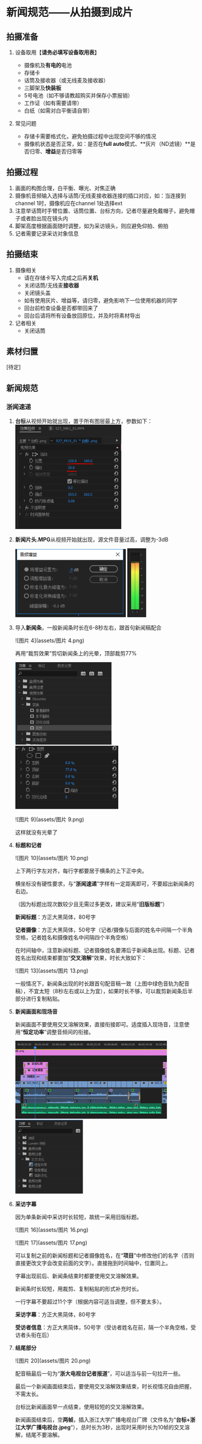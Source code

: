 # 新闻规范——从拍摄到成片

<!-- 可能会随时更新qaq我也不知道我会忘记写啥重要的东西 -->

## 拍摄准备

1. 设备取用【**请务必填写设备取用表**】
   * 摄像机及**有电的**电池
   * 存储卡
   * 话筒及接收器（或无线麦及接收器）
   * 三脚架及**快装板**
   * 5号电池（如不够请教超购买并保存小票报销）
   * 工作证（如有需要请带）
   * 白纸（如需对白平衡请自带）

2. 常见问题
   * 存储卡需要格式化，避免拍摄过程中出现空间不够的情况
   * 摄像机状态是否正常，如：是否在**full auto**模式、**灰片（ND滤镜）**是否归零、**增益**是否归零等

## 拍摄过程

1. 画面的构图合理，白平衡、曝光、对焦正确
2. 摄像机音频输入选择与话筒/无线麦接收器连接的插口对应，如：当连接到channel 1时，摄像机应在channel 1处选择ext
3. 注意举话筒时手臂位置、话筒位置、台标方向，记者尽量避免戴帽子，避免帽子或者脸出现在镜头内
4. 脚架高度根据画面随时调整，如为采访镜头，则应避免仰拍、俯拍
5. 记者需要记录采访对象信息

## 拍摄结束

1. 摄像相关
   * 请在存储卡写入完成之后再**关机**
   * 关闭话筒/无线麦**接收器**
   * 关闭镜头盖
   * 如有使用灰片、增益等，请归零，避免影响下一位使用机器的同学
   * 回台前检查设备是否都带回来了
   * 回台后请将所有设备放回原位，并及时将素材导出
2. 记者相关
   * 关闭话筒

## 素材归置

[待定]

## 新闻规范

### 浙闻速递

1. **台标**从视频开始就出现，置于所有图层最上方，参数如下：<img src="assets/图片 1.png" alt="图片 1" style="zoom: 67%;" />

2. **新闻片头.MPG**从视频开始就出现，源文件音量过高，调整为-3dB

   <img src="assets/图片 2.png" alt="图片 2" style="zoom: 75%;" /> <img src="assets/图片 3.png" alt="图片 3" style="zoom:60%;" />

3. 导入**新闻条**，一般新闻条时长在6-8秒左右，跟首句新闻稿配合

   ![图片 4](assets/图片 4.png)

   再用“裁剪效果”剪切新闻条上的光晕，顶部裁剪77%

   <img src="assets/图片 5.png" alt="图片 5" style="zoom:67%;" /> <img src="assets/图片 8.png" alt="图片 8" style="zoom:67%;" />

   ![图片 9](assets/图片 9.png)

   这样就没有光晕了

4. **标题和记者**

   ![图片 10](assets/图片 10.png)

   上下两行字左对齐，每行字都要居于横条的上下正中央。

   横坐标没有硬性要求，与“**浙闻速递**”字样有一定距离即可，不要超出新闻条的右边。

   （因为标题出现次数较少且无需过多更改，建议采用“**旧版标题**”）

   **新闻标题**：方正大黑简体，80号字

   **记者摄像**：方正大黑简体，50号字（记者/摄像与后面的姓名中间隔一个半角空格，记者姓名和摄像姓名中间隔四个半角空格）

   在时间轴中，注意新闻标题、记者摄像姓名要滞后于新闻条出现。标题、记者姓名出现和结束都要加“**交叉溶解**“效果，时长大致如下：

   ![图片 13](assets/图片 13.png)

   一般情况下，新闻条出现的时长跟首句配音稿一致（上图中绿色音轨为配音稿），不宜太短（8秒左右或以上为宜），如果时长不够，可以裁剪新闻条后半部分进行复制粘贴。

5. **新闻画面和现场音**

   新闻画面不要使用交叉溶解效果，直接衔接即可。适度插入现场音，注意使用“**恒定功率**”调整音频间的衔接。

   <img src="assets/图片 14.png" alt="图片 14" style="zoom:67%;" /> <img src="assets/图片 15.png" alt="图片 15" style="zoom:67%;" />

6. **采访字幕**

   因为单条新闻中采访时长较短，故统一采用旧版标题。

   ![图片 16](assets/图片 16.png)

   ![图片 17](assets/图片 17.png)

   可以复制之前的新闻标题和记者摄像姓名，在“**项目**”中修改他们的名字（否则直接更改文字会改变前面的文字）。直接拖到时间轴中，位置同上。

   字幕出现前后、新闻条结束时都要使用交叉溶解效果。

   新闻条时长较短，用裁剪、复制粘贴的形式补充时长。

   一行字幕不要超过11个字（根据内容可适当调整，但不要太多）。

   **采访字幕**：方正大黑简体，80号字

   **受访者信息**：方正大黑简体，50号字（受访者姓名在前，隔一个半角空格，受访者头衔在后）

7. **结尾部分**

   ![图片 20](assets/图片 20.png)

   配音稿最后一句为“**浙大电视台记者报道**”，可以适当与前一句拉开一些。

   最后一个新闻画面结束后，要使用交叉溶解效果结束，时长视情况自由把握，不需太长。

   台标比新闻画面早一点结束，使用较短的交叉溶解效果。

   新闻画面结束后，空**两帧**，插入浙江大学广播电视台厂牌（文件名为“**台标+浙江大学广播电视台.jpeg**“），总时长为3秒，出现时采用时长为10帧的交叉溶解，结尾不要溶解。